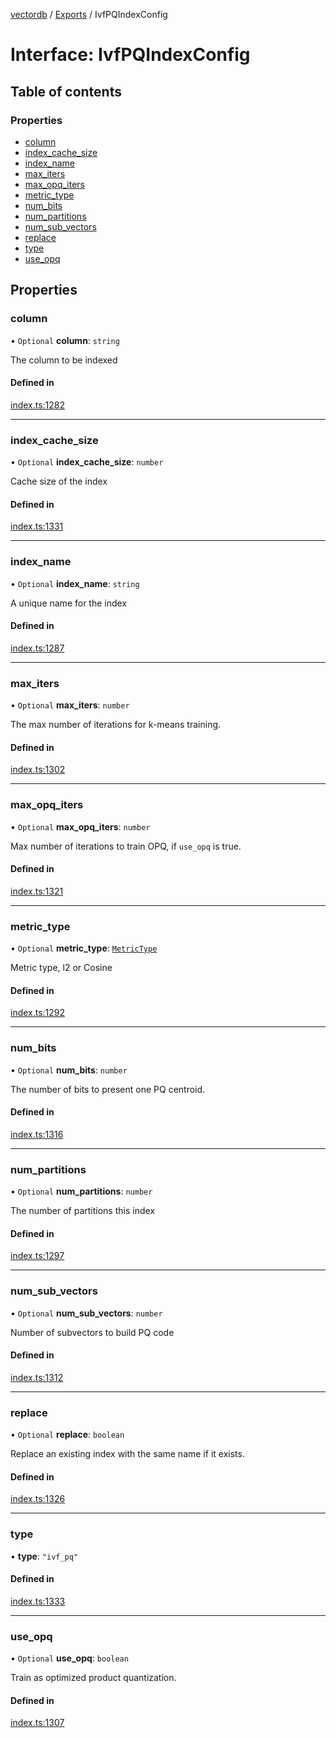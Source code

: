 [vectordb](../README.md) / [Exports](../modules.md) / IvfPQIndexConfig

# Interface: IvfPQIndexConfig

## Table of contents

### Properties

- [column](IvfPQIndexConfig.md#column)
- [index\_cache\_size](IvfPQIndexConfig.md#index_cache_size)
- [index\_name](IvfPQIndexConfig.md#index_name)
- [max\_iters](IvfPQIndexConfig.md#max_iters)
- [max\_opq\_iters](IvfPQIndexConfig.md#max_opq_iters)
- [metric\_type](IvfPQIndexConfig.md#metric_type)
- [num\_bits](IvfPQIndexConfig.md#num_bits)
- [num\_partitions](IvfPQIndexConfig.md#num_partitions)
- [num\_sub\_vectors](IvfPQIndexConfig.md#num_sub_vectors)
- [replace](IvfPQIndexConfig.md#replace)
- [type](IvfPQIndexConfig.md#type)
- [use\_opq](IvfPQIndexConfig.md#use_opq)

## Properties

### column

• `Optional` **column**: `string`

The column to be indexed

#### Defined in

[index.ts:1282](https://github.com/lancedb/lancedb/blob/92179835/node/src/index.ts#L1282)

___

### index\_cache\_size

• `Optional` **index\_cache\_size**: `number`

Cache size of the index

#### Defined in

[index.ts:1331](https://github.com/lancedb/lancedb/blob/92179835/node/src/index.ts#L1331)

___

### index\_name

• `Optional` **index\_name**: `string`

A unique name for the index

#### Defined in

[index.ts:1287](https://github.com/lancedb/lancedb/blob/92179835/node/src/index.ts#L1287)

___

### max\_iters

• `Optional` **max\_iters**: `number`

The max number of iterations for k-means training.

#### Defined in

[index.ts:1302](https://github.com/lancedb/lancedb/blob/92179835/node/src/index.ts#L1302)

___

### max\_opq\_iters

• `Optional` **max\_opq\_iters**: `number`

Max number of iterations to train OPQ, if `use_opq` is true.

#### Defined in

[index.ts:1321](https://github.com/lancedb/lancedb/blob/92179835/node/src/index.ts#L1321)

___

### metric\_type

• `Optional` **metric\_type**: [`MetricType`](../enums/MetricType.md)

Metric type, l2 or Cosine

#### Defined in

[index.ts:1292](https://github.com/lancedb/lancedb/blob/92179835/node/src/index.ts#L1292)

___

### num\_bits

• `Optional` **num\_bits**: `number`

The number of bits to present one PQ centroid.

#### Defined in

[index.ts:1316](https://github.com/lancedb/lancedb/blob/92179835/node/src/index.ts#L1316)

___

### num\_partitions

• `Optional` **num\_partitions**: `number`

The number of partitions this index

#### Defined in

[index.ts:1297](https://github.com/lancedb/lancedb/blob/92179835/node/src/index.ts#L1297)

___

### num\_sub\_vectors

• `Optional` **num\_sub\_vectors**: `number`

Number of subvectors to build PQ code

#### Defined in

[index.ts:1312](https://github.com/lancedb/lancedb/blob/92179835/node/src/index.ts#L1312)

___

### replace

• `Optional` **replace**: `boolean`

Replace an existing index with the same name if it exists.

#### Defined in

[index.ts:1326](https://github.com/lancedb/lancedb/blob/92179835/node/src/index.ts#L1326)

___

### type

• **type**: ``"ivf_pq"``

#### Defined in

[index.ts:1333](https://github.com/lancedb/lancedb/blob/92179835/node/src/index.ts#L1333)

___

### use\_opq

• `Optional` **use\_opq**: `boolean`

Train as optimized product quantization.

#### Defined in

[index.ts:1307](https://github.com/lancedb/lancedb/blob/92179835/node/src/index.ts#L1307)
